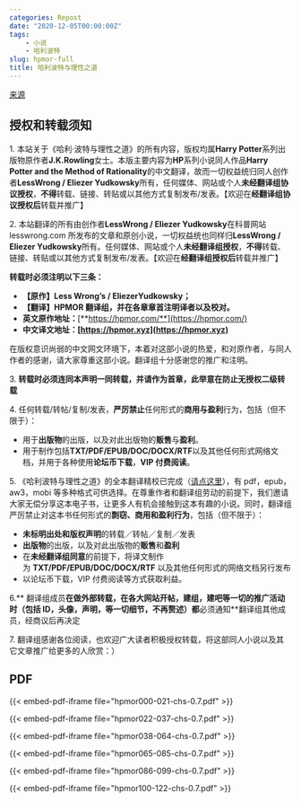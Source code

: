 ```yaml
---
categories: Repost
date: "2020-12-05T00:00:00Z"
tags:
    - 小说
    - 哈利波特
slug: hpmor-full
title: 哈利波特与理性之道
---
```


[来源](https://www.hpmor.xyz/authorization/)

## 授权和转载须知

1. 本站关于《哈利·波特与理性之道》的所有内容，版权均属**Harry Potter**系列出版物原作者**J.K.Rowling**女士。本版主要内容为**HP**系列小说同人作品**Harry Potter and the Method of Rationality**的中文翻译，故而一切权益统归同人创作者**LessWrong / Eliezer Yudkowsky**所有，任何媒体、网站或个人**未经翻译组协议授权**，**不得**转载、链接、转贴或以其他方式复制发布/发表。【欢迎在**经翻译组协议授权后**转载并推广】

2. 本站翻译的所有由创作者**LessWrong / Eliezer Yudkowsky**在科普网站 lesswrong.com 所发布的文章和原创小说，一切权益统也同样归**LessWrong / Eliezer Yudkowsky**所有。任何媒体、网站或个人**未经翻译组授权**，**不得**转载、链接、转贴或以其他方式复制发布/发表。【欢迎在**经翻译组授权后**转载并推广】

**转载时必须注明以下三条：**

- **【原作】Less Wrong’s / EliezerYudkowsky；**
- **【翻译】HPMOR 翻译组，并在各章章首注明译者以及校对。**
- **英文原作地址：**[**https://hpmor.com/**](https://hpmor.com/)
- **中文译文地址：[https://hpmor.xyz](https://hpmor.xyz)**

在版权意识尚弱的中文网文环境下，本着对这部小说的热爱，和对原作者，与同人作者的感谢，请大家尊重这部小说。翻译组十分感谢您的推广和注明。

3. **转载时必须连同本声明一同转载，并请作为首章，此举意在防止无授权二级转载**

4. 任何转载/转帖/复制/发表，**严厉禁止**任何形式的**商用与盈利**行为，包括（但不限于）：

- 用于**出版物**的出版，以及对此出版物的**贩售**与**盈利**。
- 用于制作包括**TXT/PDF/EPUB/DOC/DOCX/RTF**以及其他任何形式网络文档，并用于各种使用**论坛币下载**，**VIP 付费阅读**。

5. 《哈利波特与理性之道》的全本翻译精校已完成（[请点这里](https://hpmor.xyz/hpmor_download/)），有 pdf，epub，aw3，mobi 等多种格式可供选择。在尊重作者和翻译组劳动的前提下，我们邀请大家无偿分享这本电子书，让更多人有机会接触到这本有趣的小说。同时，翻译组严厉禁止对这本书任何形式的**剽窃、商用和盈利行为**，包括（但不限于）：

- **未标明出处和版权声明**的转载／转帖／复制／发表
- **出版物**的出版，以及对此出版物的**贩售**和**盈利**
- 在**未经翻译组同意**的前提下，将译文制作为 **TXT/PDF/EPUB/DOC/DOCX/RTF** 以及其他任何形式的网络文档另行发布
- 以论坛币下载，VIP 付费阅读等方式获取利益。

6.** 翻译组成员**在做外部转载，在各大网站开帖，建组，建吧等一切的推广活动时（包括 ID，头像，声明，等一切细节，不再赘述）都**必须通知**翻译组其他成员，经商议后再决定

7. 翻译组感谢各位阅读，也欢迎广大读者积极授权转载，将这部同人小说以及其它文章推广给更多的人欣赏：）

## PDF

{{< embed-pdf-iframe file="hpmor000-021-chs-0.7.pdf" >}}

{{< embed-pdf-iframe file="hpmor022-037-chs-0.7.pdf" >}}

{{< embed-pdf-iframe file="hpmor038-064-chs-0.7.pdf" >}}

{{< embed-pdf-iframe file="hpmor065-085-chs-0.7.pdf" >}}

{{< embed-pdf-iframe file="hpmor086-099-chs-0.7.pdf" >}}

{{< embed-pdf-iframe file="hpmor100-122-chs-0.7.pdf" >}}
